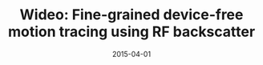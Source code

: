 ---
title: "Wideo: Fine-grained device-free motion tracing using RF backscatter"
collection: publications
permalink: /publication/2015-04-01-Wideo-Fine-grained-device-free-motion-tracing-using-RF-backscatter
excerpt: '152 cites: https://scholar.google.com/scholar?oi=bibs\&amp;hl=en\&amp;cites=16800494916549127560'
date: 2015-04-01
venue: '12th USENIX Symposium on Networked Systems Design and Implementation'
link: 'https://doi.org/10.1145/2486001'
paperurl: '/files/papers/nsdi15-wideo.pdf'
citation: ' K Joshi,  D Bharadia,  M Kotaru,  S Katti, '
---